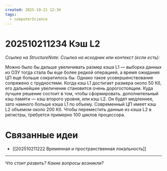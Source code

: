 ```yaml
---
created: 2025-10-21 12:34
tags:
  - computerScience
---
```

# 202510211234 Кэш L2

*Ссылка на StructureNote:*
*Ссылка на исходник или контекст (если есть):*

Можно было бы дальше увеличивать размер кэша L1 — выборка данных из ОЗУ тогда стала бы еще более редкой операцией, а время ожидания ЦП еще больше сократилось бы. Однако такое усовершенствование сопряжено с трудностями. Когда кэш L1 достигает размера около 50 Кб, его дальнейшее увеличение становится очень дорогостоящим. Куда лучшее решение состоит в том, чтобы сформировать. дополнительный кэш памяти — кэш второго уровня, или кэш L2. Он будет медленнее, зато намного больше кэша L1 по объему. Современный ЦП имеет кэш L2 объемом около 200 Кб. Чтобы переместить данные из кэша L2 в регистры, требуется примерно 100 циклов процессора.


# Связанные идеи

- [[202510211222 Временная и пространственная локальность]]

---

*Что стоит развить? Какие вопросы возникли?*
